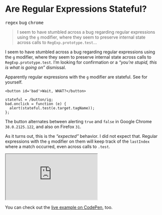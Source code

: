 <h1>Are Regular Expressions Stateful?</h1>

<div><kbd>regex</kbd> <kbd>bug</kbd> <kbd>chrome</kbd></div>

<blockquote><p>I seem to have stumbled across a bug regarding regular expressions using the <code>g</code> modifier, where they seem to preserve internal state across calls to <code>RegExp.prototype.test</code>&#x2026;</p></blockquote>

<div><p>I seem to have stumbled across a bug regarding regular expressions using the <code class="md-code md-code-inline">g</code> modifier, where they seem to preserve internal state across calls to <code class="md-code md-code-inline">RegExp.prototype.test</code>. I&#x2019;m looking for confirmation or a <em>&#x201C;you&#x2019;re stupid, this is what is going on&#x201D;</em> dismissal.</p></div>

<div></div>

<div><p>Apparently regular expressions with the <code class="md-code md-code-inline">g</code> modifier are stateful. See for yourself.</p></div>

<div><pre class="md-code-block"><code class="md-code md-lang-xml"><span class="md-code-tag">&lt;<span class="md-code-title">button</span> <span class="md-code-attribute">id</span>=<span class="md-code-value">&apos;bad&apos;</span>&gt;</span>Wait, WHAT?<span class="md-code-tag">&lt;/<span class="md-code-title">button</span>&gt;</span>
</code></pre> <pre class="md-code-block"><code class="md-code md-lang-javascript">stateful = <span class="md-code-regexp">/button/ig</span>;
bad.onclick = <span class="md-code-function"><span class="md-code-keyword">function</span> <span class="md-code-params">(e)</span> </span>{
  alert(stateful.test(e.target.tagName));
};
</code></pre> <p>The button alternates between alerting <code class="md-code md-code-inline">true</code> and <code class="md-code md-code-inline">false</code> in Google Chrome <code class="md-code md-code-inline">38.0.2125.122</code>, and also on Firefox <code class="md-code md-code-inline">31</code>.</p> <p>As it turns out, this is the <em>&#x201C;expected&#x201D;</em> behavior. I did not expect that. Regular expressions with the <code class="md-code md-code-inline">g</code> modifier on them will keep track of the <code class="md-code md-code-inline">lastIndex</code> where a match occurred, even across calls to <code class="md-code md-code-inline">.test</code>.</p> <iframe src="https://codepen.io/bevacqua/fullembedgrid/xbxqQQ/?type=embed&amp;safe=true"></iframe> <p>You can check out the <a href="https://codepen.io/bevacqua/full/xbxqQQ/" target="_blank" aria-label="What is going on?">live example on CodePen</a>, too.</p></div>
